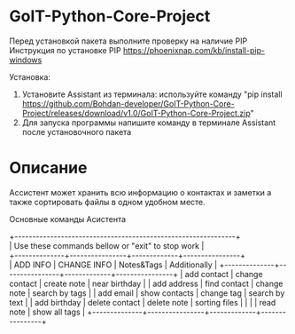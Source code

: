 # GoIT-Python-Core-Project

Перед установкой пакета выполните проверку на наличие PIP
Инструкция по установке PIP
https://phoenixnap.com/kb/install-pip-windows

Установка:
1. Установите Assistant из терминала: используйте команду "pip install https://github.com/Bohdan-developer/GoIT-Python-Core-Project/releases/download/v1.0/GoIT-Python-Core-Project.zip" 
2. Для запуска программы напишите команду в терминале Assistant после установочного пакета 

# Описание
 Ассистент может хранить всю информацию о контактах и заметки а также сортировать файлы в одном удобном месте.

 Основные команды Асистента

+--------------------------------------------------------------+                                                                                                             
|       Use these commands bellow or "exit" to stop work       |                                                                                                            
+--------------+----------------+-------------+----------------+                                                                                                            
|   ADD INFO   |  CHANGE INFO   |  Notes&Tags |  Additionally  |
+--------------+----------------+-------------+----------------+
| add contact  | change contact | create note | near birthday  |
| add address  |  find contact  | change note | search by tags |
|  add email   | show contacts  |  change tag | search by text |
| add birthday | delete contact | delete note | sorting files  |
|              |                |  read note  | show all tags  |
+--------------+----------------+-------------+----------------+
